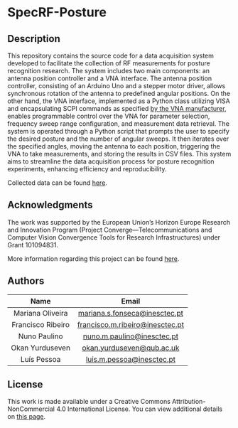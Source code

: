 # SpecRF-Posture


## Description

This repository contains the source code for a data acquisition system developed to facilitate the collection of RF measurements for posture recognition research. The system includes two main components: an antenna position controller and a VNA interface. The antenna position controller, consisting of an Arduino Uno and a stepper motor driver, allows synchronous rotation of the antenna to predefined angular positions. On the other hand, the VNA interface, implemented as a Python class utilizing VISA and encapsulating SCPI commands as specified [by the VNA manufacturer](https://www.keysight.com/us/en/assets/9921-02561/programming-guides/FFProgrammingHelp.pdf), enables programmable control over the VNA for parameter selection, frequency sweep range configuration, and measurement data retrieval. The system is operated through a Python script that prompts the user to specify the desired posture and the number of angular sweeps. It then iterates over the specified angles, moving the antenna to each position, triggering the VNA to take measurements, and storing the results in CSV files. This system aims to streamline the data acquisition process for posture recognition experiments, enhancing efficiency and reproducibility.

Collected data can be found [here](https://doi.org/10.5281/zenodo.10911412).

## Acknowledgments
The work was supported by the European Union’s Horizon Europe Research and Innovation Program (Project Converge—Telecommunications and Computer Vision Convergence Tools for Research Infrastructures) under Grant 101094831.

More information regarding this project can be found [here](https://converge-project.eu/).

## Authors
| Name | Email     |
|    :----:   |    :----:     |
|Mariana Oliveira | mariana.s.fonseca@inesctec.pt|
|Francisco Ribeiro | francisco.m.ribeiro@inesctec.pt |
|Nuno Paulino | nuno.m.paulino@inesctec.pt |
|Okan Yurduseven | okan.yurduseven@qub.ac.uk |
|Luís Pessoa | luis.m.pessoa@inesctec.pt|

## License
This work is made available under a Creative Commons Attribution-NonCommercial 4.0 International License. You can view additional details on [this page](https://creativecommons.org/licenses/by-nc/4.0/).

